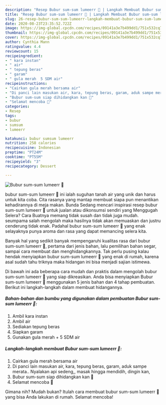 ```yaml
---
description: "Resep Bubur sum-sum lumeerr 🤤 | Langkah Membuat Bubur sum-sum lumeerr 🤤 Yang Mudah Dan Praktis"
title: "Resep Bubur sum-sum lumeerr 🤤 | Langkah Membuat Bubur sum-sum lumeerr 🤤 Yang Mudah Dan Praktis"
slug: 26-resep-bubur-sum-sum-lumeerr-langkah-membuat-bubur-sum-sum-lumeerr-yang-mudah-dan-praktis
date: 2020-08-23T23:35:52.722Z
image: https://img-global.cpcdn.com/recipes/09141a3e7b499dd1/751x532cq70/bubur-sum-sum-lumeerr-🤤-foto-resep-utama.jpg
thumbnail: https://img-global.cpcdn.com/recipes/09141a3e7b499dd1/751x532cq70/bubur-sum-sum-lumeerr-🤤-foto-resep-utama.jpg
cover: https://img-global.cpcdn.com/recipes/09141a3e7b499dd1/751x532cq70/bubur-sum-sum-lumeerr-🤤-foto-resep-utama.jpg
author: Cynthia Mann
ratingvalue: 4.4
reviewcount: 15
recipeingredient:
- " kara instan"
- " air"
- " tepung beras"
- " garam"
- " gula merah  5 SDM air"
recipeinstructions:
- "Cairkan gula merah bersama air"
- "Di panci lain masukan air, kara, tepung beras, garam, aduk sampe merata.. Nyalakan api sedeng,, masak hingga mendidih, dingin kan,"
- "Bubur sum-sum siap dihidangkan kan 🤤"
- "Selamat mencoba 🥰"
categories:
- Resep
tags:
- bubur
- sumsum
- lumeerr

katakunci: bubur sumsum lumeerr 
nutrition: 258 calories
recipecuisine: Indonesian
preptime: "PT24M"
cooktime: "PT55M"
recipeyield: "3"
recipecategory: Dessert

---
```



![Bubur sum-sum lumeerr 🤤](https://img-global.cpcdn.com/recipes/09141a3e7b499dd1/751x532cq70/bubur-sum-sum-lumeerr-🤤-foto-resep-utama.jpg)


bubur sum-sum lumeerr 🤤 ini ialah suguhan tanah air yang unik dan harus untuk kita coba. Cita rasanya yang mantap membuat siapa pun menantikan kehadirannya di meja makan.
Bunda Sedang mencari inspirasi resep bubur sum-sum lumeerr 🤤 untuk jualan atau dikonsumsi sendiri yang Menggugah Selera? Cara Buatnya memang tidak susah dan tidak juga mudah. seumpama salah mengolah maka hasilnya tidak akan memuaskan dan justru cenderung tidak enak. Padahal bubur sum-sum lumeerr 🤤 yang enak selayaknya punya aroma dan rasa yang dapat memancing selera kita.

Banyak hal yang sedikit banyak mempengaruhi kualitas rasa dari bubur sum-sum lumeerr 🤤, pertama dari jenis bahan, lalu pemilihan bahan segar, sampai cara membuat dan menghidangkannya. Tak perlu pusing kalau hendak menyiapkan bubur sum-sum lumeerr 🤤 yang enak di rumah, karena asal sudah tahu triknya maka hidangan ini bisa menjadi sajian istimewa.




Di bawah ini ada beberapa cara mudah dan praktis dalam mengolah bubur sum-sum lumeerr 🤤 yang siap dikreasikan. Anda bisa menyiapkan Bubur sum-sum lumeerr 🤤 menggunakan 5 jenis bahan dan 4 tahap pembuatan. Berikut ini langkah-langkah dalam membuat hidangannya.

<!--inarticleads1-->

##### Bahan-bahan dan bumbu yang digunakan dalam pembuatan Bubur sum-sum lumeerr 🤤:

1. Ambil  kara instan
1. Ambil  air
1. Sediakan  tepung beras
1. Siapkan  garam
1. Gunakan  gula merah + 5 SDM air




<!--inarticleads2-->

##### Langkah-langkah membuat Bubur sum-sum lumeerr 🤤:

1. Cairkan gula merah bersama air
1. Di panci lain masukan air, kara, tepung beras, garam, aduk sampe merata.. Nyalakan api sedeng,, masak hingga mendidih, dingin kan,
1. Bubur sum-sum siap dihidangkan kan 🤤
1. Selamat mencoba 🥰




Gimana nih? Mudah bukan? Itulah cara membuat bubur sum-sum lumeerr 🤤 yang bisa Anda lakukan di rumah. Selamat mencoba!
